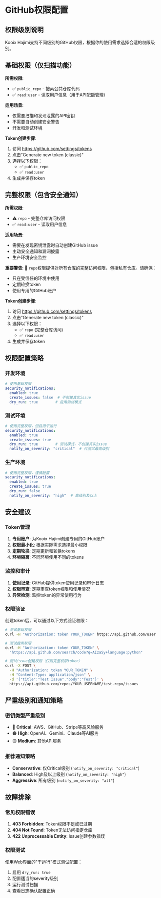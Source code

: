 # GitHub权限配置

## 权限级别说明

Kooix Hajimi支持不同级别的GitHub权限，根据你的使用需求选择合适的权限级别。

## 基础权限（仅扫描功能）

**所需权限**:
- ✅ `public_repo` - 搜索公共仓库代码
- ✅ `read:user` - 读取用户信息（用于API配额管理）

**适用场景**:
- 仅需要扫描和发现泄露的API密钥
- 不需要自动创建安全警告
- 开发和测试环境

**Token创建步骤**:
1. 访问 https://github.com/settings/tokens
2. 点击"Generate new token (classic)"
3. 选择以下权限：
   - ✅ `public_repo`
   - ✅ `read:user`
4. 生成并保存token

## 完整权限（包含安全通知）

**所需权限**:
- ⚠️ `repo` - 完整仓库访问权限
- ✅ `read:user` - 读取用户信息

**适用场景**:
- 需要在发现密钥泄露时自动创建GitHub issue
- 主动安全通知和漏洞披露
- 生产环境安全监控

**重要警告**:
🚨 `repo`权限提供对所有仓库的完整访问权限，包括私有仓库。请确保：
- 只在受信任的环境中使用
- 定期轮换token
- 使用专用的GitHub账户

**Token创建步骤**:
1. 访问 https://github.com/settings/tokens
2. 点击"Generate new token (classic)"
3. 选择以下权限：
   - ✅ `repo` (完整仓库访问)
   - ✅ `read:user`
4. 生成并保存token

## 权限配置策略

### 开发环境
```yaml
# 使用基础权限
security_notifications:
  enabled: true
  create_issues: false  # 不创建真实issue
  dry_run: true        # 启用测试模式
```

### 测试环境
```yaml
# 使用完整权限，但启用干运行
security_notifications:
  enabled: true
  create_issues: true
  dry_run: true        # 测试模式，不创建真实issue
  notify_on_severity: "critical"  # 只测试最高级别
```

### 生产环境
```yaml
# 使用完整权限，谨慎配置
security_notifications:
  enabled: true
  create_issues: true
  dry_run: false
  notify_on_severity: "high"  # 高级别及以上
```

## 安全建议

### Token管理
1. **专用账户**: 为Kooix Hajimi创建专用的GitHub账户
2. **权限最小化**: 根据实际需求选择最小权限
3. **定期轮换**: 定期更新和轮换tokens
4. **环境隔离**: 不同环境使用不同的tokens

### 监控和审计
1. **使用记录**: GitHub提供token使用记录和审计日志
2. **权限审查**: 定期审查token权限和使用情况
3. **异常检测**: 监控token的异常使用行为

### 权限验证
创建token后，可以通过以下方式验证权限：

```bash
# 测试基础权限
curl -H "Authorization: token YOUR_TOKEN" https://api.github.com/user

# 测试搜索权限
curl -H "Authorization: token YOUR_TOKEN" \
  "https://api.github.com/search/code?q=AIzaSy+language:python"

# 测试issue创建权限（仅限完整权限token）
curl -X POST \
  -H "Authorization: token YOUR_TOKEN" \
  -H "Content-Type: application/json" \
  -d '{"title":"Test Issue","body":"Test"}' \
  https://api.github.com/repos/YOUR_USERNAME/test-repo/issues
```

## 严重级别和通知策略

### 密钥类型严重级别
- 🔴 **Critical**: AWS、GitHub、Stripe等高风险服务
- 🟠 **High**: OpenAI、Gemini、Claude等AI服务
- 🟡 **Medium**: 其他API服务

### 推荐通知策略
- **Conservative**: 仅Critical级别 (`notify_on_severity: "critical"`)
- **Balanced**: High及以上级别 (`notify_on_severity: "high"`)
- **Aggressive**: 所有级别 (`notify_on_severity: "all"`)

## 故障排除

### 常见权限错误
1. **403 Forbidden**: Token权限不足或已过期
2. **404 Not Found**: Token无法访问指定仓库
3. **422 Unprocessable Entity**: Issue创建参数错误

### 权限测试
使用Web界面的"干运行"模式测试配置：
1. 启用 `dry_run: true`
2. 配置适当的severity级别
3. 运行测试扫描
4. 查看日志确认配置正确